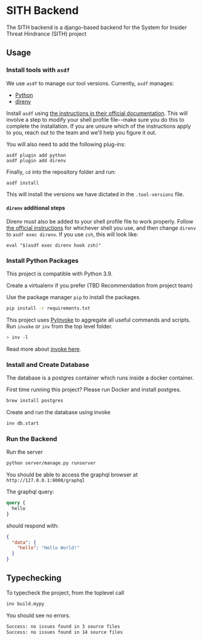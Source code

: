 # SITH Backend

The SITH backend is a django-based backend for the System for Insider Threat Hindrance (SITH) project

## Usage

### Install tools with `asdf`

We use `asdf` to manage our tool versions. Currently, `asdf` manages:

* [Python](https://github.com/danhper/asdf-python)
* [direnv](https://github.com/asdf-community/asdf-direnv)

Install `asdf` using [the instructions in their official documentation](https://asdf-vm.com/guide/getting-started.html#getting-started). 
This will involve a step to modify your shell profile file--make sure you do this to complete the installation. 
If you are unsure which of the instructions apply to you, reach out to the team and we'll help you figure it out.

You will also need to add the following plug-ins:

```shell
asdf plugin add python
asdf plugin add direnv
```

Finally, `cd` into the repository folder and run:

```shell
asdf install
```

This will install the versions we have dictated in the `.tool-versions` file.

#### `direnv` additional steps

Direnv must also be added to your shell profile file to work properly. Follow [the official instructions](https://github.com/direnv/direnv/blob/master/docs/hook.md) 
for whichever shell you use, and then change `direnv` to `asdf exec direnv`. If you use `zsh`, this will look like:

```shell
eval "$(asdf exec direnv hook zsh)"
```

### Install Python Packages

This project is compatible with Python 3.9.

Create a virtualenv if you prefer (TBD Recommendation from project team)

Use the package manager `pip` to install the packages.

```sh
pip install -r requirements.txt
```

This project uses [PyInvoke](https://www.pyinvoke.org/) to aggregate all useful commands and scripts. Run `invoke` or `inv` from the top level folder.

```sh
> inv -l
````

Read more about [invoke here](https://truss-dds.atlassian.net/wiki/spaces/eng/pages/50790405/Invoke).

### Install and Create Database

The database is a postgres container which runs inside a docker container.

First time running this project? Please run Docker and install postgres.

```sh
brew install postgres
```

Create and run the database using invoke

```sh
inv db.start
```

### Run the Backend

Run the server

```sh
python server/manage.py runserver
```

You should be able to access the graphql browser at `http://127.0.0.1:8000/graphql`

The graphql query:

```graphql
query {
  hello
}
```

should respond with:

```json
{
  "data": {
    "hello": "Hello World!"
  }
}
```

## Typechecking

To typecheck the project, from the toplevel call

```sh
inv build.mypy
```

You should see no errors.

```sh
Success: no issues found in 3 source files
Success: no issues found in 14 source files
```
